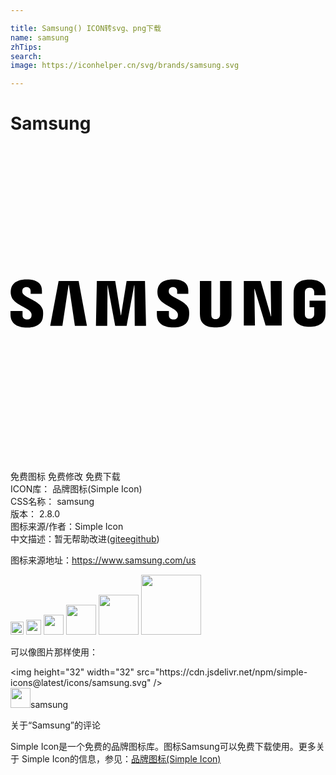 ```yaml
---

title: Samsung() ICON转svg、png下载
name: samsung
zhTips: 
search: 
image: https://iconhelper.cn/svg/brands/samsung.svg

---
```


# Samsung  <small style="font-size: 60%;font-weight: 100"></small>

<div id="svg" class="svg-wrap">
<svg xmlns="http://www.w3.org/2000/svg" role="img" viewBox="0 0 24 24"><title>Samsung icon</title><path d="M19.8166 10.2808l.0459 2.6934h-.023l-.7793-2.6934h-1.2837v3.3925h.8481l-.0458-2.785h.023l.8366 2.785h1.2264v-3.3925zm-16.149 0l-.6418 3.427h.9284l.4699-3.1175h.0229l.4585 3.1174h.9169l-.6304-3.4269zm5.1805 0l-.424 2.6132h-.023l-.424-2.6132H6.5788l-.0688 3.427h.8596l.023-3.0832h.0114l.573 3.0831h.8711l.5731-3.083h.023l.0228 3.083h.8596l-.0802-3.4269zm-7.2664 2.4527c.0343.0802.0229.1949.0114.2522-.0229.1146-.1031.2292-.3324.2292-.2177 0-.3438-.126-.3438-.3095v-.3323H0v.2636c0 .7679.6074.9971 1.2493.9971.6189 0 1.1346-.2178 1.2149-.7794.0458-.298.0114-.4928 0-.5616-.1605-.722-1.467-.9283-1.5588-1.3295-.0114-.0688-.0114-.1375 0-.1834.023-.1146.1032-.2292.3095-.2292.2063 0 .321.126.321.3095v.2063h.8595v-.2407c0-.745-.6762-.8596-1.1576-.8596-.6074 0-1.1117.2063-1.2034.7564-.023.149-.0344.2866.0114.4585.1376.7106 1.364.9169 1.5358 1.3524m11.152 0c.0343.0803.0228.1834.0114.2522-.023.1146-.1032.2292-.3324.2292-.2178 0-.3438-.126-.3438-.3095v-.3323h-.917v.2636c0 .7564.596.9857 1.2379.9857.6189 0 1.1232-.2063 1.2034-.7794.0459-.298.0115-.4814 0-.5616-.1375-.7106-1.4327-.9284-1.5243-1.318-.0115-.0688-.0115-.1376 0-.1835.0229-.1146.1031-.2292.3094-.2292.1948 0 .321.126.321.3095v.2063h.848v-.2407c0-.745-.6647-.8596-1.146-.8596-.6075 0-1.1004.1948-1.192.7564-.023.149-.023.2866.0114.4585.1376.7106 1.341.9054 1.513 1.3524m2.8882.4585c.2407 0 .3094-.1605.3323-.2522.0115-.0343.0115-.0917.0115-.126v-2.533h.871v2.4642c0 .0688 0 .1948-.0114.2292-.0573.6419-.5616.8482-1.192.8482-.6303 0-1.1346-.2063-1.192-.8482 0-.0344-.0114-.1604-.0114-.2292v-2.4642h.871v2.533c0 .0458 0 .0916.0115.126 0 .0917.0688.2522.3095.2522m7.1518-.0344c.2522 0 .3324-.1605.3553-.2522.0115-.0343.0115-.0917.0115-.126v-.4929h-.3553v-.5043H24v.917c0 .0687 0 .1145-.0115.2292-.0573.6303-.596.8481-1.2034.8481-.6075 0-1.1461-.2178-1.2034-.8481-.0115-.1147-.0115-.1605-.0115-.2293v-1.444c0-.0574.0115-.172.0115-.2293.0802-.6419.596-.8482 1.2034-.8482s1.1347.2063 1.2034.8482c.0115.1031.0115.2292.0115.2292v.1146h-.8596v-.1948s0-.0803-.0115-.1261c-.0114-.0802-.0802-.2521-.3438-.2521-.2521 0-.321.1604-.3438.2521-.0115.0458-.0115.1032-.0115.1605v1.5702c0 .0458 0 .0916.0115.126 0 .0917.0917.2522.3323.2522"/></svg>
</div>
<detail full-name='samsung'></detail>

<div class="detail-page">
<p>
<span><span class="badge-success badge">免费图标</span> <span class="badge-success badge">免费修改</span>  <span class="badge-success badge">免费下载</span> </span>
<br/>
<span>
ICON库：
<span class="badge-secondary badge">品牌图标(Simple Icon)</span> 
</span>
<br/>
<span>
CSS名称：
<span class="badge-secondary badge">samsung</span> 
</span>

<br/>
<span>
版本：
<span class="badge-secondary badge">2.8.0</span> 
</span>
<br/>
<span>图标来源/作者：<span class="badge-light badge">Simple Icon</span></span> 
<br/>
<span class="zh-detail">中文描述：暂无<span class="help-link"><span>帮助改进</span>(<a href="https://gitee.com/liuwave/icon-helper/edit/master/json/brands/samsung.json" target="_blank" rel="noopener noreferrer">gitee</a><a href="https://github.com/liuwave/icon-helper/edit/master/json/brands/samsung.json" target="_blank" rel="noopener noreferrer">github</a></span>)</span><br/>
</p>
</div><div class="description description alert alert-light"><p>图标来源地址：<a href="https://www.samsung.com/us" target="_blank" rel="noopener noreferrer">https://www.samsung.com/us</a></p></div>
<div class="alert alert-dark">
<img height="21" width="21" src="https://cdn.jsdelivr.net/npm/simple-icons@latest/icons/samsung.svg" />
<img height="24" width="24" src="https://cdn.jsdelivr.net/npm/simple-icons@latest/icons/samsung.svg" />
<img height="32" width="32" src="https://cdn.jsdelivr.net/npm/simple-icons@latest/icons/samsung.svg" />
<img height="48" width="48" src="https://cdn.jsdelivr.net/npm/simple-icons@latest/icons/samsung.svg" />
<img height="64" width="64" src="https://cdn.jsdelivr.net/npm/simple-icons@latest/icons/samsung.svg" />
<img height="96" width="96" src="https://cdn.jsdelivr.net/npm/simple-icons@latest/icons/samsung.svg" />

</div>
<div>
  <p>可以像图片那样使用：    
  </p>
  <div class="alert alert-primary" style="font-size: 14px">
    &lt;img height="32" width="32" src="https://cdn.jsdelivr.net/npm/simple-icons@latest/icons/samsung.svg" /&gt;
    <copy-btn content='<img height="32" width="32" src="https://cdn.jsdelivr.net/npm/simple-icons@latest/icons/samsung.svg" />'></copy-btn>
  </div>
  <div class="alert alert-secondary">
    <img height="32" width="32" src="https://cdn.jsdelivr.net/npm/simple-icons@latest/icons/samsung.svg" />samsung
    <copy-btn content="samsung" btn-title="复制图标名称"></copy-btn>
  </div>
</div>

<Vssue title="关于“Samsung”的评论" >关于“Samsung”的评论</Vssue>


<div><p>Simple Icon是一个免费的品牌图标库。图标Samsung可以免费下载使用。更多关于  Simple Icon的信息，参见：<a target="_blank" href="https://iconhelper.cn/brands.html">品牌图标(Simple Icon)</a>
</p></div>
